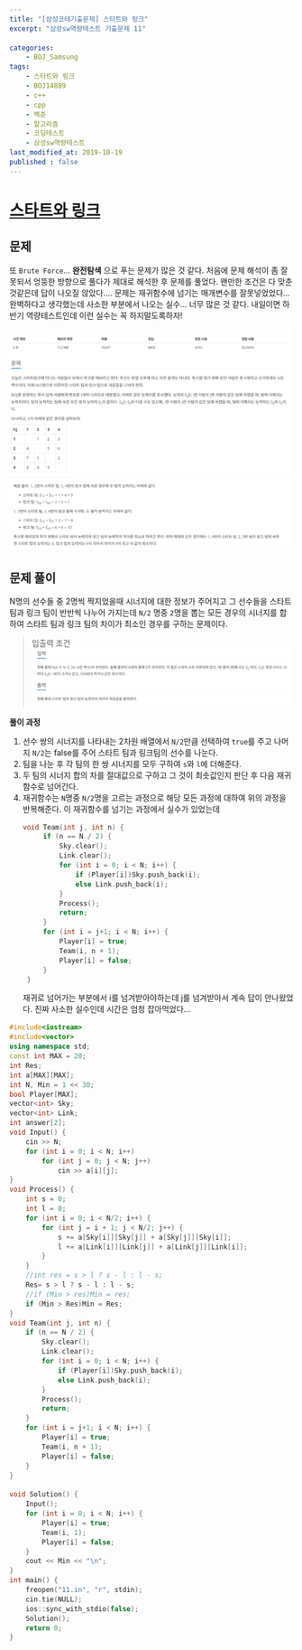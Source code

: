 ```yaml
---
title: "[삼성코테기출문제] 스타트와 링크"
excerpt: "삼성sw역량테스트 기출문제 11"

categories:
    - BOJ_Samsung
tags:
    - 스타트와 링크
    - BOJ14889
    - c++
    - cpp
    - 백준
    - 알고리즘
    - 코딩테스트
    - 삼성sw역량테스트
last_modified_at: 2019-10-19
published : false
---  
```

# [스타트와 링크](https://www.acmicpc.net/problem/14889)  
  
## 문제  
또  `Brute Force`... __완전탐색__ 으로 푸는 문제가 많은 것 같다. 처음에 문제 해석이 좀 잘못되서 엉뚱한 방향으로 풀다가 제대로 해석한 후 문제를 풀었다. 왠만한 조건은 다 맞춘것같은데 답이 나오질 않았다.... 문제는 재귀함수에 넘기는 매개변수를 잘못넣었었다... 완벽하다고 생각했는데 사소한 부분에서 나오는 실수... 너무 많은 것 같다. 내일이면 하반기 역량테스트인데 이런 실수는 꼭 하지말도록하자!  

[![문제](/assets/BOJ-samsung/2019-10-19-SamsungEX11-img01.jpg)](/assets/2019-10-19-SamsungEX11-img01.jpg)  
[![문제](/assets/BOJ-samsung/2019-10-19-SamsungEX11-img02.jpg)](/assets/2019-10-19-SamsungEX11-img02.jpg)  

  
## 문제 풀이  
N명의 선수들 중 2명씩 짝지었을때 시너지에 대한 정보가 주어지고 그 선수들을 스타트 팀과 링크 팀이 반반씩 나누어 가지는데 `N/2` 명중 `2`명을 뽑는 모든 경우의 시너지를 합하여 스타트 팀과 링크 팀의 차이가 최소인 경우를 구하는 문제이다.

>입출력 조건  
[![입력](/assets/BOJ-samsung/2019-10-19-SamsungEX11-img03.jpg)](/assets/BOJ-samsung/2019-10-19-SamsungEX11-img03.jpg)  
 
  
__풀이 과정__  
1. 선수 쌍의 시너지를 나타내는 2차원 배열에서 `N/2`만큼 선택하여 `true`를 주고 나머지 `N/2`는 false를 주어 스타트 팀과 링크팀의 선수를 나눈다.
2. 팀을 나눈 후 각 팀의 한 쌍 시너지를 모두 구하여 `s`와 `l`에 더해준다.
3. 두 팀의 시너지 합의 차를 절대값으로 구하고 그 것이 최솟값인지 판단 후 다음 재귀함수로 넘어간다.
4. 재귀함수는 `N`명중 `N/2`명을 고르는 과정으로 해당 모든 과정에 대하여 위의 과정을 반복해준다. 이 재귀함수를 넘기는 과정에서 실수가 있었는데  
   ```cpp  
   void Team(int j, int n) {
		if (n == N / 2) {
			Sky.clear();
			Link.clear();
			for (int i = 0; i < N; i++) {
				if (Player[i])Sky.push_back(i);
				else Link.push_back(i);
			}
			Process();
			return;
		}
		for (int i = j+1; i < N; i++) {
			Player[i] = true;
			Team(i, n + 1);
			Player[i] = false;
		}
	}
   ```  
   재귀로 넘어가는 부분에서 i를 넘겨받아야하는데 j를 넘겨받아서 계속 답이 안나왔었다. 진짜 사소한 실수인데 시간은 엄청 잡아먹었다... 


```cpp
#include<iostream>
#include<vector>
using namespace std;
const int MAX = 20;
int Res;
int a[MAX][MAX];
int N, Min = 1 << 30;
bool Player[MAX];
vector<int> Sky;
vector<int> Link;
int answer[2];
void Input() {
	cin >> N;
	for (int i = 0; i < N; i++)
		for (int j = 0; j < N; j++)
			cin >> a[i][j];
}
void Process() {
	int s = 0;
	int l = 0;
	for (int i = 0; i < N/2; i++) {
		for (int j = i + 1; j < N/2; j++) {
			s += a[Sky[i]][Sky[j]] + a[Sky[j]][Sky[i]];
			l += a[Link[i]][Link[j]] + a[Link[j]][Link[i]];
		}
	}
	//int res = s > l ? s - l : l - s;
	Res= s > l ? s - l : l - s;
	//if (Min > res)Min = res;
	if (Min > Res)Min = Res;
}
void Team(int j, int n) {
	if (n == N / 2) {
		Sky.clear();
		Link.clear();
		for (int i = 0; i < N; i++) {
			if (Player[i])Sky.push_back(i);
			else Link.push_back(i);
		}
		Process();
		return;
	}
	for (int i = j+1; i < N; i++) {
		Player[i] = true;
		Team(i, n + 1);
		Player[i] = false;
	}
}

void Solution() {
	Input();
	for (int i = 0; i < N; i++) {
		Player[i] = true;
		Team(i, 1);
		Player[i] = false;
	}
	cout << Min << "\n";
}
int main() {
	freopen("11.in", "r", stdin);
	cin.tie(NULL);
	ios::sync_with_stdio(false);
	Solution();
	return 0;
}
```